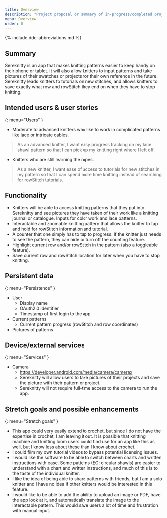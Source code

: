 ```yaml
---
title: Overview
description: "Project proposal or summary of in-progress/completed project."
menu: Overview
order: 0
---
```


{% include ddc-abbreviations.md %}

## Summary

Sereknitty is an app that makes knitting patterns easier to keep handy on their phone or tablet. It will also allow knitters to input patterns and take pictures of their swatches or projects for their own reference in the future. Sereknitty leads knitters to tutorials on new stitches, and allows knitters to save exactly what row and rowStitch they end on when they have to stop knitting.

## Intended users & user stories
{: menu="Users" }

* Moderate to advanced knitters who like to work in complicated patterns like lace or intricate cables.
> As an advanced knitter, I want easy progress tracking on my lace shawl pattern so that I can pick up my knitting right where I left off.

* Knitters who are still learning the ropes.
> As a new knitter, I want ease of access to tutorials for new stitches in my pattern so that I can spend more time knitting instead of searching for rowStitch tutorials. 

## Functionality

* Knitters will be able to access knitting patterns that they put into Sereknitty and see pictures they have taken of their work like a knitting journal or catalogue. Inputs for color work and lace patterns.
* Interactable and zoomable knitting pattern that allows the knitter to tap and hold for rowStitch information and tutorial.
* A counter that one simply has to tap to progress. If the knitter just needs to see the pattern, they can hide or turn off the counting feature.
* Highlight current row and/or rowStitch in the pattern (also a toggleable feature).
* Save current row and rowStitch location for later when you have to stop knitting.


## Persistent data
{: menu="Persistence" }

* User
    * Display name
    * OAuth2.0 identifier
    * Timestamp of first login to the app
* Current patterns
  * Current pattern progress (rowStitch and row coordinates)
* Pictures of patterns
    
## Device/external services
{: menu="Services" }

* Camera
  * https://developer.android.com/media/camera/camerax
  * Sereknitty will allow users to take pictures of their projects and save the picture with their pattern or project.
  * Sereknitty will not require full-time access to the camera to run the app.

## Stretch goals and possible enhancements 
{: menu="Stretch goals" }

* This app could very easily extend to crochet, but since I do not have the expertise in crochet, I am leaving it out. It is possible that knitting machine and knitting loom users could find use for an app like this as well, but I know less about these than I know about crochet.
* I could film my own tutorial videos to bypass potential licensing issues.
* I would like the software to be able to switch between charts and written instructions with ease. Some patterns (EG: circular shawls) are easier to understand with a chart and written instructions, and much of this is to the taste of the individual knitter.
* I like the idea of being able to share patterns with friends, but I am a solo knitter and I have no idea if other knitters would be interested in this feature.
* I would like to be able to add the ability to upload an image or PDF, have the app look at it, and automatically translate the image to the interactable pattern. This would save users a lot of time and frustration with manual input.